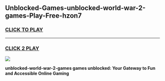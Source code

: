 
## Unblocked-Games-unblocked-world-war-2-games-Play-Free-hzon7
<h3>
<a href="https://premium76.site?title=unblocked-world-war-2-games&ref=10A">CLICK TO PLAY</a></h3>
<hr>

<h3>
<a href="https://premium76.site?title=unblocked-world-war-2-games&ref=10A">CLICK 2 PLAY</a>
  
</h3>

<a href="https://premium76.site?title=unblocked-world-war-2-games&ref=10A"><img src="https://clearcache.store/games.png"></a>


**unblocked-world-war-2-games games unblocked: Your Gateway to Fun and Accessible Online Gaming**
